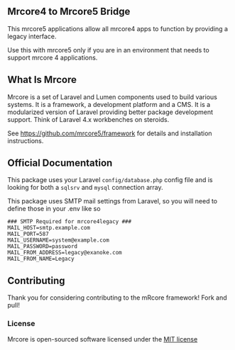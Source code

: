 ## Mrcore4 to Mrcore5 Bridge

This mrcore5 applications allow all mrcore4 apps to function by providing a legacy interface.

Use this with mrcore5 only if you are in an environment that needs to support mrcore 4 applications.

## What Is Mrcore

Mrcore is a set of Laravel and Lumen components used to build various systems.
It is a framework, a development platform and a CMS.  It is a modularized version of Laravel
providing better package development support.  Think of Laravel 4.x workbenches on steroids.

See https://github.com/mrcore5/framework for details and installation instructions.

## Official Documentation

This package uses your Laravel `config/database.php` config file and is looking for
both a `sqlsrv` and `mysql` connection array.

This package uses SMTP mail settings from Laravel, so you will need to define those in your .env like so

	### SMTP Required for mrcore4legacy ###
	MAIL_HOST=smtp.example.com
	MAIL_PORT=587
	MAIL_USERNAME=system@example.com
	MAIL_PASSWORD=password
	MAIL_FROM_ADDRESS=legacy@exanoke.com
	MAIL_FROM_NAME=Legacy

## Contributing

Thank you for considering contributing to the mRcore framework!  Fork and pull!

### License

Mrcore is open-sourced software licensed under the [MIT license](http://mreschke.com/license/mit)
